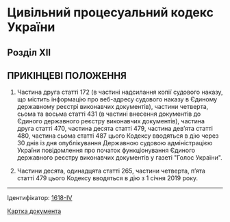 # Цивільний процесуальний кодекс України

## Розділ XII
## ПРИКІНЦЕВІ ПОЛОЖЕННЯ

1. Частина друга статті 172 (в частині надсилання копії судового наказу, що містить інформацію про веб-адресу судового наказу в Єдиному державному реєстрі виконавчих документів), частини четверта, сьома та восьма статті 431 (в частині внесення документів до Єдиного державного реєстру виконавчих документів), частина друга статті 470, частина десята статті 479, частина дев’ята статті 480, частина сьома статті 487 цього Кодексу вводяться в дію через 30 днів із дня опублікування Державною судовою адміністрацією України повідомлення про початок функціонування Єдиного державного реєстру виконавчих документів у газеті "Голос України".

2. Частини десята, одинадцята статті 265, частини четверта, п’ята статті 479 цього Кодексу вводяться в дію з 1 січня 2019 року.

***

Ідентифікатор: [1618-IV](https://zakon.rada.gov.ua/laws/show/1618-15)

[Картка документа](https://zakon.rada.gov.ua/laws/show/1618-15)
